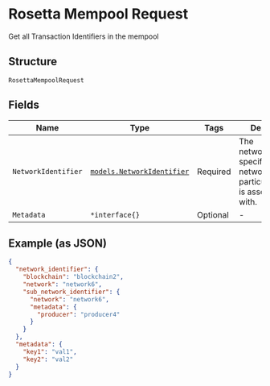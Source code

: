 # Rosetta Mempool Request

Get all Transaction Identifiers in the mempool

## Structure

`RosettaMempoolRequest`

## Fields

| Name                | Type                                                                 | Tags     | Description                                                                            |
| ------------------- | -------------------------------------------------------------------- | -------- | -------------------------------------------------------------------------------------- |
| `NetworkIdentifier` | [`models.NetworkIdentifier`](../../doc/models/network-identifier.md) | Required | The network_identifier specifies which network a particular object is associated with. |
| `Metadata`          | `*interface{}`                                                       | Optional | -                                                                                      |

## Example (as JSON)

```json
{
  "network_identifier": {
    "blockchain": "blockchain2",
    "network": "network6",
    "sub_network_identifier": {
      "network": "network6",
      "metadata": {
        "producer": "producer4"
      }
    }
  },
  "metadata": {
    "key1": "val1",
    "key2": "val2"
  }
}
```
